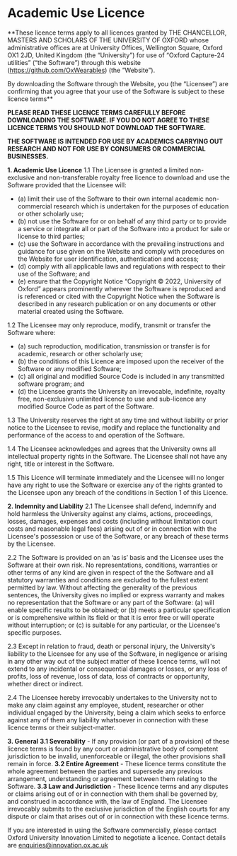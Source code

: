 # Academic Use Licence

**These licence terms apply to all licences granted by THE CHANCELLOR, MASTERS AND SCHOLARS OF THE UNIVERSITY OF OXFORD whose administrative offices are at University Offices, Wellington Square, Oxford OX1 2JD, United Kingdom (the “University”) for use of “Oxford Capture-24 utilities” (“the Software”) through this website (https://github.com/OxWearables) (the ”Website”).

By downloading the Software through the Website, you (the “Licensee”) are confirming that you agree that your use of the Software is subject to these licence terms**

**PLEASE READ THESE LICENCE TERMS CAREFULLY BEFORE DOWNLOADING THE SOFTWARE. IF YOU DO NOT AGREE TO THESE LICENCE TERMS YOU SHOULD NOT DOWNLOAD THE SOFTWARE.**

**THE SOFTWARE IS INTENDED FOR USE BY ACADEMICS CARRYING OUT RESEARCH AND NOT FOR USE BY CONSUMERS OR COMMERCIAL BUSINESSES.**

**1.	Academic Use Licence**
1.1	The Licensee is granted a limited non-exclusive and non-transferable royalty free licence to download and use the Software provided that the Licensee will:
- (a)	limit their use of the Software to their own internal academic non-commercial research which is undertaken for the purposes of education or other scholarly use;
- (b)	not use the Software for or on behalf of any third party or to provide a service or integrate all or part of the Software into a product for sale or license to third parties;
- (c)	use the Software in accordance with the prevailing instructions and guidance for use given on the Website and comply with procedures on the Website for user identification, authentication and access;
- (d)	comply with all applicable laws and regulations with respect to their use of the Software; and
- (e)	ensure that the Copyright Notice “Copyright © 2022, University of Oxford” appears prominently wherever the Software is reproduced and is referenced or cited with the Copyright Notice when the Software is described in any research publication or on any documents or other material created using the Software.


1.2	The Licensee may only reproduce, modify, transmit or transfer the Software where:
- (a)	such reproduction, modification, transmission or transfer is for academic, research or other scholarly use;
- (b)	the conditions of this Licence are imposed upon the receiver of the Software or any modified Software;
- (c)	all original and modified Source Code is included in any transmitted software program; and
- (d)	the Licensee grants the University an irrevocable, indefinite, royalty free, non-exclusive unlimited licence to use and sub-licence any modified Source Code as part of the Software.


1.3	The University reserves the right at any time and without liability or prior notice to the Licensee to revise, modify and replace the functionality and performance of the access to and operation of the Software.


1.4	The Licensee acknowledges and agrees that the University owns all intellectual property rights in the Software.  The Licensee shall not have any right, title or interest in the Software.


1.5	This Licence will terminate immediately and the Licensee will no longer have any right to use the Software or exercise any of the rights granted to the Licensee upon any breach of the conditions in Section 1 of this Licence.


**2.	Indemnity and Liability**
2.1	The Licensee shall defend, indemnify and hold harmless the University against any claims, actions, proceedings, losses, damages, expenses and costs (including without limitation court costs and reasonable legal fees) arising out of or in connection with the Licensee's possession or use of the Software, or any breach of these terms by the Licensee.

2.2	The Software is provided on an ‘as is’ basis and the Licensee uses the Software at their own risk. No representations, conditions, warranties or other terms of any kind are given in respect of the the Software and all statutory warranties and conditions are excluded to the fullest extent permitted by law. Without affecting the generality of the previous sentences, the University gives no implied or express warranty and makes no representation that the Software or any part of the Software: (a) will enable specific results to be obtained; or (b) meets a particular specification or is comprehensive within its field or that it is error free or will operate without interruption; or (c) is suitable for any particular, or the Licensee's specific purposes.

2.3	Except in relation to fraud, death or personal injury, the University's liability to the Licensee for any use of the Software, in negligence or arising in any other way out of the subject matter of these licence terms, will not extend to any incidental or consequential damages or losses, or any loss of profits, loss of revenue, loss of data, loss of contracts or opportunity, whether direct or indirect.

2.4	The Licensee hereby irrevocably undertakes to the University not to make any claim against any employee, student, researcher or other individual engaged by the University, being a claim which seeks to enforce against any of them any liability whatsoever in connection with these licence terms or their subject-matter.


**3.	General**
**3.1	Severability** - If any provision (or part of a provision) of these licence terms is found by any court or administrative body of competent jurisdiction to be invalid, unenforceable or illegal, the other provisions shall remain in force.
**3.2	Entire Agreement** - These licence terms constitute the whole agreement between the parties and supersede any previous arrangement, understanding or agreement between them relating to the Software.
**3.3	Law and Jurisdiction** - These licence terms and any disputes or claims arising out of or in connection with them shall be governed by, and construed in accordance with, the law of England. The Licensee irrevocably submits to the exclusive jurisdiction of the English courts for any dispute or claim that arises out of or in connection with these licence terms.


If you are interested in using the Software commercially, please contact Oxford University Innovation Limited to negotiate a licence. Contact details are enquiries@innovation.ox.ac.uk
